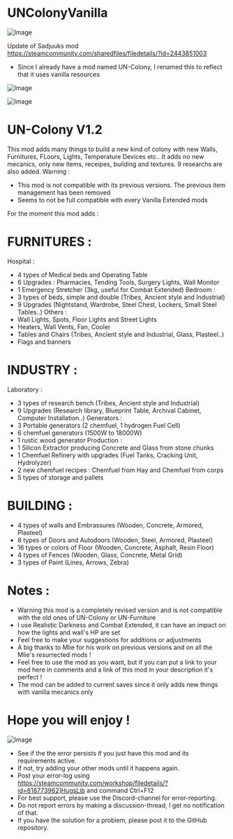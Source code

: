 # UNColonyVanilla

![Image](https://i.imgur.com/buuPQel.png)

Update of Sadjuuks mod
https://steamcommunity.com/sharedfiles/filedetails/?id=2443851003

- Since I already have a mod named UN-Colony, I renamed this to reflect that it uses vanilla resources

![Image](https://i.imgur.com/pufA0kM.png)

	
![Image](https://i.imgur.com/Z4GOv8H.png)

# UN-Colony V1.2


This mod adds many things to build a new kind of colony with new Walls, Furnitures, FLoors, Lights, Temperature Devices etc..
It adds no new mecanics, only new items, receipes, building and textures. 9 researchs are also added.
Warning : 
- This mod is not compatible with its previous versions. The previous item management has been removed
- Seems to not be full compatible with every Vanilla Extended mods


For the moment this mod adds :

# FURNITURES :

Hospital :
- 4 types of Medical beds and Operating Table
- 6 Upgrades : Pharmacies, Tending Tools, Surgery Lights, Wall Monitor
- 1 Emergency Stretcher (3kg, useful for Combat Extended)
Bedroom :
- 3 types of beds, simple and double (Tribes, Ancient style and Industrial)
- 9 Upgrades (Nightstand, Wardrobe, Steel Chest, Lockers, Small Steel Tables..)
Others :
- Wall Lights, Spots,  Floor Lights and Street Lights
- Heaters, Wall Vents, Fan, Cooler
- Tables and Chairs (Tribes, Ancient style and Industrial, Glass, Plasteel..)
- Flags and banners


# INDUSTRY :

Laboratory :
- 3 types of research bench (Tribes, Ancient style and Industrial)
- 9 Upgrades (Research library, Blueprint Table, Archival Cabinet, Computer Installation..)
Generators :
- 3 Portable generators (2 chemfuel, 1 hydrogen Fuel Cell)
- 6 chemfuel generators (1500W to 18000W)
- 1 rustic wood generator
Production :
- 1 Silicon Extractor producing Concrete and Glass from stone chunks
- 1 Chemfuel Refinery with upgrades (Fuel Tanks, Cracking Unit, Hydrolyzer)
- 2 new chemfuel recipes : Chemfuel from Hay and Chemfuel from corps
- 5 types of storage and pallets


# BUILDING :

- 4 types of walls and Embrassures (Wooden, Concrete, Armored, Plasteel)
- 8 types of Doors and Autodoors (Wooden, Steel, Armored, Plasteel)
- 16 types or colors of Floor (Wooden, Concrete, Asphalt, Resin Floor)
- 4 types of Fences (Wooden, Glass, Concrete, Metal Grid)
- 3 types of Paint (Lines, Arrows, Zebra)


# Notes : 

- Warning this mod is a completely revised version and is not compatible with the old ones of UN-Colony or UN-Furniture
- I use Realistic Darkness and Combat Extended, it can have an impact on how the lights and wall's HP are set
- Feel free to make your suggestions for additions or adjustments
- A big thanks to Mlie for his work on previous versions and on all the Mlie's resurrected mods !
- Feel free to use the mod as you want, but if you can put a link to your mod here in comments and a link of this mod in your description it's perfect !
- The mod can be added to current saves since it only adds new things with vanilla mecanics only

# Hope you will enjoy !

	
![Image](https://i.imgur.com/PwoNOj4.png)



-  See if the the error persists if you just have this mod and its requirements active.
-  If not, try adding your other mods until it happens again.
-  Post your error-log using https://steamcommunity.com/workshop/filedetails/?id=818773962]HugsLib and command Ctrl+F12
-  For best support, please use the Discord-channel for error-reporting.
-  Do not report errors by making a discussion-thread, I get no notification of that.
-  If you have the solution for a problem, please post it to the GitHub repository.


